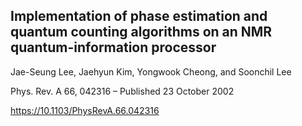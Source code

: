 ## Implementation of phase estimation and quantum counting algorithms on an NMR quantum-information processor

Jae-Seung Lee, Jaehyun Kim, Yongwook Cheong, and Soonchil Lee

Phys. Rev. A 66, 042316 – Published 23 October 2002

https://10.1103/PhysRevA.66.042316
